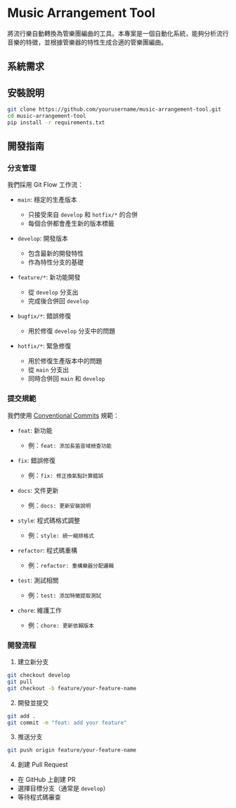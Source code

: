 # Music Arrangement Tool

將流行樂自動轉換為管樂團編曲的工具。本專案是一個自動化系統，能夠分析流行音樂的特徵，並根據管樂器的特性生成合適的管樂團編曲。


## 系統需求


## 安裝說明

```bash
git clone https://github.com/yourusername/music-arrangement-tool.git
cd music-arrangement-tool
pip install -r requirements.txt
```

## 開發指南

### 分支管理

我們採用 Git Flow 工作流：

- `main`: 穩定的生產版本
  - 只接受來自 `develop` 和 `hotfix/*` 的合併
  - 每個合併都會產生新的版本標籤
  
- `develop`: 開發版本
  - 包含最新的開發特性
  - 作為特性分支的基礎
  
- `feature/*`: 新功能開發
  - 從 `develop` 分支出
  - 完成後合併回 `develop`
  
- `bugfix/*`: 錯誤修復
  - 用於修復 `develop` 分支中的問題
  
- `hotfix/*`: 緊急修復
  - 用於修復生產版本中的問題
  - 從 `main` 分支出
  - 同時合併回 `main` 和 `develop`

### 提交規範

我們使用 [Conventional Commits](https://www.conventionalcommits.org/) 規範：

- `feat`: 新功能
  - 例：`feat: 添加長笛音域檢查功能`

- `fix`: 錯誤修復
  - 例：`fix: 修正換氣點計算錯誤`

- `docs`: 文件更新
  - 例：`docs: 更新安裝說明`

- `style`: 程式碼格式調整
  - 例：`style: 統一縮排格式`

- `refactor`: 程式碼重構
  - 例：`refactor: 重構樂器分配邏輯`

- `test`: 測試相關
  - 例：`test: 添加特徵提取測試`

- `chore`: 維護工作
  - 例：`chore: 更新依賴版本`

### 開發流程

1. 建立新分支
```bash
git checkout develop
git pull
git checkout -b feature/your-feature-name
```

2. 開發並提交
```bash
git add .
git commit -m "feat: add your feature"
```

3. 推送分支
```bash
git push origin feature/your-feature-name
```

4. 創建 Pull Request
- 在 GitHub 上創建 PR
- 選擇目標分支（通常是 `develop`）
- 等待程式碼審查

